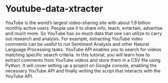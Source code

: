 # Youtube-data-xtracter
YouTube is the world’s largest video-sharing site with about 1.9 billion monthly active users. People use it to share info, teach, entertain, advertise and much more.  So YouTube has so much data that one can utilize to carry out research and analysis. For example, extracting YouTube video comments can be useful to run Sentiment Analysis and other Natural Language Processing tasks. YouTube API enables you to search for videos matching specific search criteria.  In this tutorial, you will learn how to extract comments from YouTube videos and store them in a CSV file using Python. It will cover setting up a project on Google console, enabling the necessary YouTube API and finally writing the script that interacts with the YouTube API.
